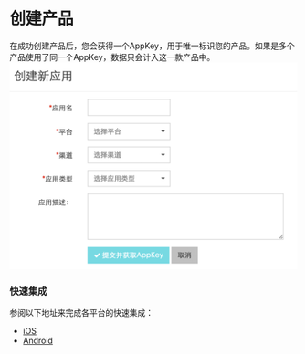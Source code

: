 # 创建产品

在成功创建产品后，您会获得一个AppKey，用于唯一标识您的产品。如果是多个产品使用了同一个AppKey，数据只会计入这一款产品中。
![](create_product.png)


### 快速集成


参阅以下地址来完成各平台的快速集成：
* [iOS](http://xiaobodata.com/manuel/ios_integration.html)
* [Android](http://xiaobodata.com/manuel/android_integration.html)